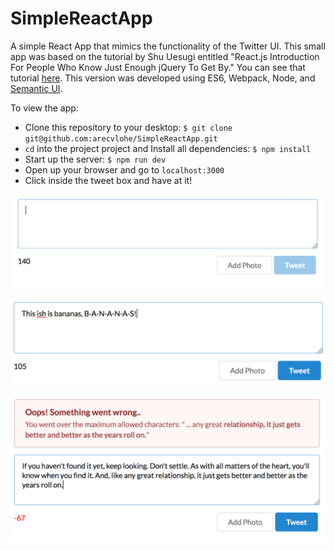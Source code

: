 # SimpleReactApp
A simple React App that mimics the functionality of the Twitter UI. This small app was based on the tutorial by Shu Uesugi entitled "React.js Introduction For People Who Know Just Enough jQuery To Get By." You can see that tutorial <a href="http://reactfordesigners.com/labs/reactjs-introduction-for-people-who-know-just-enough-jquery-to-get-by/" target="_blank">here</a>. This version was developed using ES6, Webpack, Node, and <a href="http://semantic-ui.com/" target="_blank">Semantic UI</a>.

To view the app:
 - Clone this repository to your desktop: `$ git clone git@github.com:arecvlohe/SimpleReactApp.git`
 - `cd` into the project project and Install all dependencies: `$ npm install`
 - Start up the server: `$ npm run dev`
 - Open up your browser and go to `localhost:3000`
 - Click inside the tweet box and have at it!

![Tweet Tweet](./_nothing.png/ "Twitter Box")

![Tweet Tweet](./_just_right.png/ "Twitter Box")

![Tweet Tweet](./_too_long.png/ "Twitter Box")
